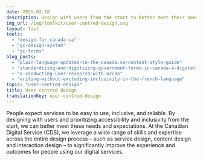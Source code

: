 ```yaml
---
date: 2025-02-18
description: Design with users from the start to better meet their needs and expectations.
img_url: /img/toolkit/user-centred-design.svg
layout: list
tools:
  - "design-for-canada-ca"
  - "gc-design-system"
  - "gc-forms"
blog_posts:
  - "plain-language-updates-to-the-canada.ca-content-style-guide"
  - "standardizing-and-digitizing-government-forms-in-canada-a-digital-service-network-spotlight"
  - "a-conducting-user-research-with-nrcan"
  - "writing-without-excluding-inclusivity-in-the-french-language"
topic: "user-centred-design"
title: User centred design
translationKey: user-centred-design
---
```

People expect services to be easy to use, inclusive, and reliable. By designing with users and prioritizing accessibility and inclusivity from the start, we can better meet these needs and expectations. At the Canadian Digital Service (CDS), we leverage a wide range of skills and expertise across the entire design process – such as service design, content design and interaction design – to significantly improve the experience and outcomes for people using our digital services.
